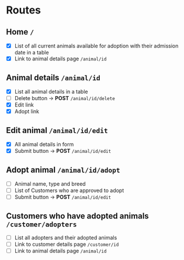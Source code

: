 # Routes

## Home `/`
- [x] List of all current animals available for adoption with their admission date in a table
- [x] Link to animal details page `/animal/id`

## Animal details `/animal/id`
- [x] List all animal details in a table
- [ ] Delete button -> **POST** `/animal/id/delete`
- [x] Edit link
- [x] Adopt link

## Edit animal `/animal/id/edit`
- [x] All animal details in form
- [x] Submit button -> **POST** `/animal/id/edit`

## Adopt animal `/animal/id/adopt`
- [ ] Animal name, type and breed
- [ ] List of Customers who are approved to adopt
- [ ] Submit button -> **POST** `/animal/id/edit`

## Customers who have adopted animals `/customer/adopters`
- [ ] List all adopters and their adopted animals
- [ ] Link to customer details page `/customer/id`
- [ ] Link to animal details page `/animal/id`